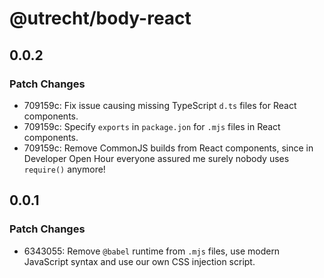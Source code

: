 # @utrecht/body-react

## 0.0.2

### Patch Changes

- 709159c: Fix issue causing missing TypeScript `d.ts` files for React components.
- 709159c: Specify `exports` in `package.jon` for `.mjs` files in React components.
- 709159c: Remove CommonJS builds from React components, since in Developer Open Hour everyone assured me surely nobody uses `require()` anymore!

## 0.0.1

### Patch Changes

- 6343055: Remove `@babel` runtime from `.mjs` files, use modern JavaScript syntax and use our own CSS injection script.
